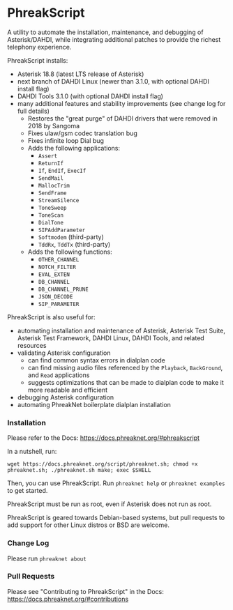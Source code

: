 # PhreakScript
A utility to automate the installation, maintenance, and debugging of Asterisk/DAHDI, while integrating additional patches to provide the richest telephony experience.

PhreakScript installs:

- Asterisk 18.8 (latest LTS release of Asterisk)
- next branch of DAHDI Linux (newer than 3.1.0, with optional DAHDI install flag)
- DAHDI Tools 3.1.0 (with optional DAHDI install flag)
- many additional features and stability improvements (see change log for full details)
   - Restores the "great purge" of DAHDI drivers that were removed in 2018 by Sangoma
   - Fixes ulaw/gsm codec translation bug
   - Fixes infinite loop Dial bug
   - Adds the following applications:
      - ``Assert``
      - ``ReturnIf``
      - ``If``, ``EndIf``, ``ExecIf``
      - ``SendMail``
      - ``MallocTrim``
      - ``SendFrame``
      - ``StreamSilence``
      - ``ToneSweep``
      - ``ToneScan``
      - ``DialTone``
      - ``SIPAddParameter``
      - ``Softmodem`` (third-party)
      - ``TddRx``, ``TddTx`` (third-party)
   - Adds the following functions:
      - ``OTHER_CHANNEL``
      - ``NOTCH_FILTER``
      - ``EVAL_EXTEN``
      - ``DB_CHANNEL``
      - ``DB_CHANNEL_PRUNE``
      - ``JSON_DECODE``
      - ``SIP_PARAMETER``

PhreakScript is also useful for:
- automating installation and maintenance of Asterisk, Asterisk Test Suite, Asterisk Test Framework, DAHDI Linux, DAHDI Tools, and related resources
- validating Asterisk configuration
   - can find common syntax errors in dialplan code
   - can find missing audio files referenced by the ``Playback``, ``BackGround``, and ``Read`` applications
   - suggests optimizations that can be made to dialplan code to make it more readable and efficient
- debugging Asterisk configuration
- automating PhreakNet boilerplate dialplan installation

### Installation

Please refer to the Docs: https://docs.phreaknet.org/#phreakscript

In a nutshell, run:

```wget https://docs.phreaknet.org/script/phreaknet.sh; chmod +x phreaknet.sh; ./phreaknet.sh make; exec $SHELL```

Then, you can use PhreakScript. Run ```phreaknet help``` or ```phreaknet examples``` to get started.

PhreakScript must be run as root, even if Asterisk does not run as root.

PhreakScript is geared towards Debian-based systems, but pull requests to add support for other Linux distros or BSD are welcome.

### Change Log

Please run ```phreaknet about```

### Pull Requests

Please see "Contributing to PhreakScript" in the Docs: https://docs.phreaknet.org/#contributions
